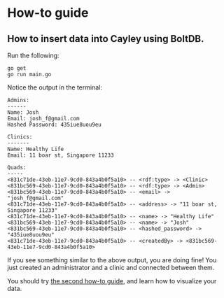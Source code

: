 # How-to guide

## How to insert data into Cayley using BoltDB.
Run the following:
```
go get
go run main.go
```

Notice the output in the terminal:
```
Admins:
------
Name: Josh
Email: josh_f@gmail.com
Hashed Password: 435iue8uou9eu

Clinics:
-------
Name: Healthy Life
Email: 11 boar st, Singapore 11233

Quads:
-----
<831c71de-43eb-11e7-9cd0-843a4b0f5a10> -- <rdf:type> -> <Clinic>
<831bc569-43eb-11e7-9cd0-843a4b0f5a10> -- <rdf:type> -> <Admin>
<831bc569-43eb-11e7-9cd0-843a4b0f5a10> -- <email> -> "josh_f@gmail.com"
<831c71de-43eb-11e7-9cd0-843a4b0f5a10> -- <address> -> "11 boar st, Singapore 11233"
<831c71de-43eb-11e7-9cd0-843a4b0f5a10> -- <name> -> "Healthy Life"
<831bc569-43eb-11e7-9cd0-843a4b0f5a10> -- <name> -> "Josh"
<831bc569-43eb-11e7-9cd0-843a4b0f5a10> -- <hashed_password> -> "435iue8uou9eu"
<831c71de-43eb-11e7-9cd0-843a4b0f5a10> -- <createdBy> -> <831bc569-43eb-11e7-9cd0-843a4b0f5a10>
```

If you see something similar to the above output, you are doing fine!
You just created an administrator and a clinic and connected between them.

You should try [the second how-to guide](../02-visualize/README.md), and learn how to visualize your data.
